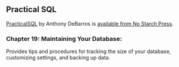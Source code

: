 ## Practical SQL

[PracticalSQL](https://www.nostarch.com/practicalSQL) by Anthony DeBarros is [available from No Starch Press](https://www.nostarch.com/practicalSQL).

### Chapter 19: Maintaining Your Database:

Provides tips and procedures for tracking the size of your database, customizing settings, and backing up data.

